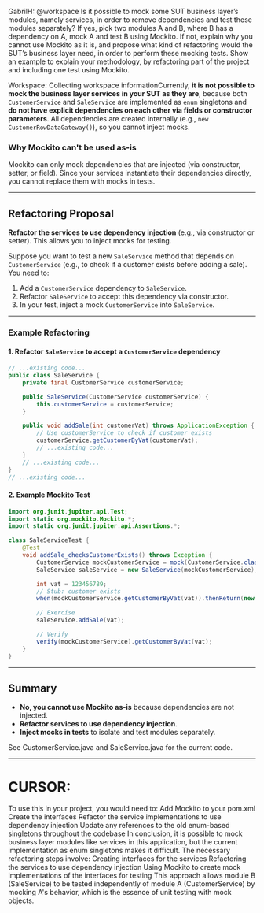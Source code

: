 GabrilH: @workspace   Is it possible to mock some SUT business layer’s modules, namely services,
in order to remove dependencies and test these modules separately? If yes,
pick two modules A and B, where B has a dependency on A, mock A and
test B using Mockito. If not, explain why you cannot use Mockito as it
is, and propose what kind of refactoring would the SUT’s business layer
need, in order to perform these mocking tests. Show an example to explain
your methodology, by refactoring part of the project and including one test
using Mockito.

Workspace: Collecting workspace informationCurrently, **it is not possible to mock the business layer services in your SUT as they are**, because both `CustomerService` and `SaleService` are implemented as `enum` singletons and **do not have explicit dependencies on each other via fields or constructor parameters**. All dependencies are created internally (e.g., `new CustomerRowDataGateway()`), so you cannot inject mocks.

### Why Mockito can't be used as-is

Mockito can only mock dependencies that are injected (via constructor, setter, or field). Since your services instantiate their dependencies directly, you cannot replace them with mocks in tests.

---

## Refactoring Proposal

**Refactor the services to use dependency injection** (e.g., via constructor or setter). This allows you to inject mocks for testing.

Suppose you want to test a new `SaleService` method that depends on `CustomerService` (e.g., to check if a customer exists before adding a sale). You need to:

1. Add a `CustomerService` dependency to `SaleService`.
2. Refactor `SaleService` to accept this dependency via constructor.
3. In your test, inject a mock `CustomerService` into `SaleService`.

---

### Example Refactoring

#### 1. Refactor `SaleService` to accept a `CustomerService` dependency

````java
// ...existing code...
public class SaleService {
    private final CustomerService customerService;

    public SaleService(CustomerService customerService) {
        this.customerService = customerService;
    }

    public void addSale(int customerVat) throws ApplicationException {
        // Use customerService to check if customer exists
        customerService.getCustomerByVat(customerVat);
        // ...existing code...
    }
    // ...existing code...
}
// ...existing code...
````

#### 2. Example Mockito Test

````java
import org.junit.jupiter.api.Test;
import static org.mockito.Mockito.*;
import static org.junit.jupiter.api.Assertions.*;

class SaleServiceTest {
    @Test
    void addSale_checksCustomerExists() throws Exception {
        CustomerService mockCustomerService = mock(CustomerService.class);
        SaleService saleService = new SaleService(mockCustomerService);

        int vat = 123456789;
        // Stub: customer exists
        when(mockCustomerService.getCustomerByVat(vat)).thenReturn(new CustomerDTO(/*...*/));

        // Exercise
        saleService.addSale(vat);

        // Verify
        verify(mockCustomerService).getCustomerByVat(vat);
    }
}
````

---

## Summary

- **No, you cannot use Mockito as-is** because dependencies are not injected.
- **Refactor services to use dependency injection**.
- **Inject mocks in tests** to isolate and test modules separately.

See CustomerService.java and SaleService.java for the current code.


---

# CURSOR:

To use this in your project, you would need to:
Add Mockito to your pom.xml
Create the interfaces
Refactor the service implementations to use dependency injection
Update any references to the old enum-based singletons throughout the codebase
In conclusion, it is possible to mock business layer modules like services in this application, but the current implementation as enum singletons makes it difficult. The necessary refactoring steps involve:
Creating interfaces for the services
Refactoring the services to use dependency injection
Using Mockito to create mock implementations of the interfaces for testing
This approach allows module B (SaleService) to be tested independently of module A (CustomerService) by mocking A's behavior, which is the essence of unit testing with mock objects.